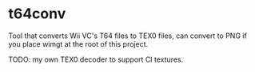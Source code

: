 # t64conv

Tool that converts Wii VC's T64 files to TEX0 files, can convert to PNG if you place wimgt at the root of this project.

TODO: my own TEX0 decoder to support CI textures.
